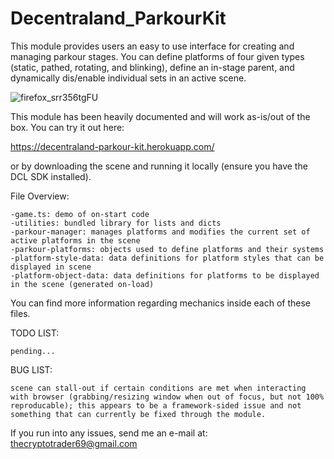 # Decentraland_ParkourKit

This module provides users an easy to use interface for creating and managing parkour stages. You can define platforms of four given types (static, pathed, rotating, and blinking), define an in-stage parent, and dynamically dis/enable individual sets in an active scene.

![firefox_srr356tgFU](https://user-images.githubusercontent.com/91359820/197311376-d3ce5d3c-7389-4ebb-b073-38a30e7d5ec2.png)

This module has been heavily documented and will work as-is/out of the box. You can try it out here:

https://decentraland-parkour-kit.herokuapp.com/

or by downloading the scene and running it locally (ensure you have the DCL SDK installed).

File Overview:

	-game.ts: demo of on-start code
	-utilities: bundled library for lists and dicts
	-parkour-manager: manages platforms and modifies the current set of active platforms in the scene
	-parkour-platforms: objects used to define platforms and their systems
	-platform-style-data: data definitions for platform styles that can be displayed in scene
	-platform-object-data: data definitions for platforms to be displayed in the scene (generated on-load)

You can find more information regarding mechanics inside each of these files.

TODO LIST:

	pending...

BUG LIST:

	scene can stall-out if certain conditions are met when interacting with browser (grabbing/resizing window when out of focus, but not 100% reproducable); this appears to be a framework-sided issue and not something that can currently be fixed through the module.

If you run into any issues, send me an e-mail at: 
  thecryptotrader69@gmail.com
